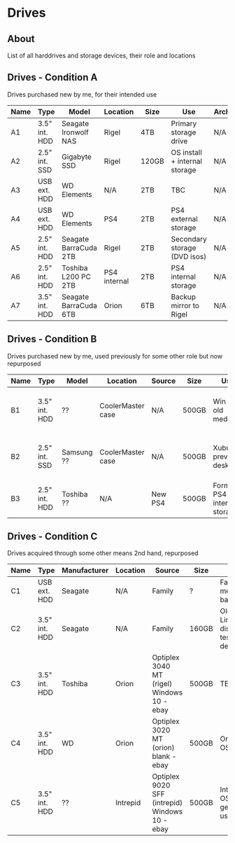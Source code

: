 # Drives

## About

List of all harddrives and storage devices, their role and locations

## Drives - Condition A

Drives purchased new by me, for their intended use

| Name | Type | Model | Location | Size | Use | Archived? | Notes |
|------|------|-------|----------|------|-----|-----------|-------|
| A1 | 3.5" int. HDD | Seagate Ironwolf NAS | Rigel | 4TB | Primary storage drive | N/A | **Not labelled** |
| A2 | 2.5" int. SSD | Gigabyte SSD | Rigel | 120GB | OS install + internal storage | N/A | **Not labelled** |
| A3 | USB ext. HDD | WD Elements | N/A | 2TB | TBC | N/A | |
| A4 | USB ext. HDD | WD Elements | PS4 | 2TB | PS4 external storage | N/A | |
| A5 | 2.5" int. HDD | Seagate BarraCuda 2TB | Rigel | 2TB | Secondary storage (DVD isos) | N/A | |
| A6 | 2.5" int. HDD | Toshiba L200 PC 2TB | PS4 internal | 2TB | PS4 internal storage | N/A | |
| A7 | 3.5" int. HDD | Seagate BarraCuda 6TB | Orion | 6TB | Backup mirror to Rigel | N/A | |

## Drives - Condition B

Drives purchased new by me, used previously for some other role but now
repurposed

| Name | Type | Model | Location | Source | Size | Use | Archived? | Notes |
|------|------|-------|----------|--------|------|-----|-----------|-------|
| B1 | 3.5" int. HDD | ?? | CoolerMaster case | N/A | 500GB | Win 7 & old media | No | **Not labelled**, clear disk and repurpose |
| B2 | 2.5" int. SSD | Samsung ?? | CoolerMaster case | N/A | 500GB | Xubuntu, previous desktop | No | **Not labelled**, clear disk and repurpose |
| B3 | 2.5" int. HDD | Toshiba ?? | N/A | New PS4 | 500GB | Formerly PS4 internal storage | N/A | Wipe and repurpose |

## Drives - Condition C

Drives acquired through some other means 2nd hand, repurposed

| Name | Type | Manufacturer | Location | Source | Size | Use | Archived? | Notes |
|------|------|--------------|----------|--------|------|-----|-----------|-------|
| C1 | USB ext. HDD | Seagate | N/A | Family | ? | Family media & backups | Yes | |
| C2 | 3.5" int. HDD | Seagate | N/A | Family | 160GB | Old Linux distro tests - defunct | No | |
| C3 | 3.5" int. HDD | Toshiba | Orion | Optiplex 3040 MT (rigel) Windows 10 - ebay | 500GB | TBC | N/A | Use for PS2 internal storage |
| C4 | 3.5" int. HDD | WD | Orion | Optiplex 3020 MT (orion) blank - ebay | 500GB | Orion OS | N/A | |
| C5 | 3.5" int. HDD | ?? | Intrepid | Optiplex 9020 SFF (intrepid) Windows 10 - ebay | 500GB | Intrepid OS & general use | N/A | **Not labelled** |

